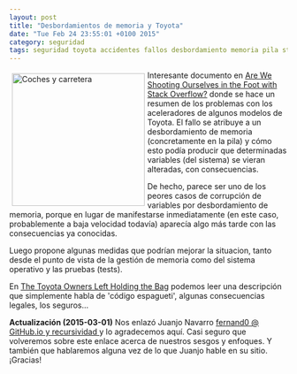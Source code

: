 ```yaml
---
layout: post
title: "Desbordamientos de memoria y Toyota"
date: "Tue Feb 24 23:55:01 +0100 2015"
category: seguridad
tags: seguridad toyota accidentes fallos desbordamiento memoria pila stack overflow
---
```




<a href="https://www.flickr.com/photos/fernand0/2968897323/" title="En la carretera"><img src="https://farm4.staticflickr.com/3189/2968897323_a296cc521b_m.jpg" width="240"  alt="Coches y carretera" style="float:left; margin:5px"></a> 
Interesante documento en [Are We Shooting Ourselves in the Foot with Stack Overflow?](http://embeddedgurus.com/state-space/2014/02/are-we-shooting-ourselves-in-the-foot-with-stack-overflow/) donde se hace un resumen de los problemas con los aceleradores de algunos modelos de Toyota. El fallo se atribuye a un desbordamiento de memoria (concretamente en la pila) y cómo esto podía producir que determinadas variables (del sistema) se vieran alteradas, con consecuencias.

De hecho, parece ser uno de los peores casos de corrupción de variables por desbordamiento de memoria, porque en lugar de manifestarse inmediatamente (en este caso, probablemente a baja velocidad todavía) aparecía algo más tarde con las consecuencias ya conocidas.

Luego propone algunas medidas que podrían mejorar la situacion, tanto desde el punto de vista de la gestión de memoria como del sistema operativo y las pruebas (tests).

En [The Toyota Owners Left Holding the Bag](http://www.safetyresearch.net/blog/articles/toyota-owners-left-holding-bag) podemos leer una descripción que simplemente habla de 'código espagueti', algunas consecuencias legales, los seguros...

**Actualización (2015-03-01)** Nos enlazó Juanjo Navarro [ fernand0 @ GitHub.io y recursividad ](http://www.juanjonavarro.com/2015/02/25/fernand0-githubio-y-recursividad) y lo agradecemos aquí. Casi seguro que volveremos sobre este enlace acerca de nuestros sesgos y enfoques. Y también que hablaremos alguna vez de lo que Juanjo hable en su sitio. ¡Gracias!
